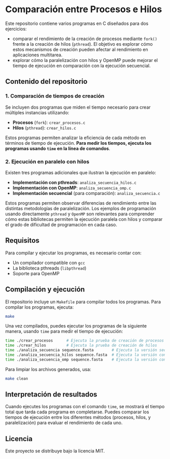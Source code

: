 
# Comparación entre Procesos e Hilos

Este repositorio contiene varios programas en C diseñados para dos ejercicios:
- comparar el rendimiento de la creación de procesos mediante `fork()` frente a la creación de hilos (`pthread`). El objetivo es explorar cómo estos mecanismos de creación pueden afectar al rendimiento en aplicaciones multitarea.
- explorar cómo la paralelización con hilos y OpenMP puede mejorar el tiempo de ejecución en comparación con la ejecución secuencial.

## Contenido del repositorio

### 1. Comparación de tiempos de creación
Se incluyen dos programas que miden el tiempo necesario para crear múltiples instancias utilizando:
- **Procesos** (`fork`): `crear_procesos.c`
- **Hilos** (`pthread`): `crear_hilos.c`

Estos programas permiten analizar la eficiencia de cada método en términos de tiempo de ejecución. **Para medir los tiempos, ejecuta los programas usando `time` en la línea de comandos**.

### 2. Ejecución en paralelo con hilos
Existen tres programas adicionales que ilustran la ejecución en paralelo:
- **Implementación con pthreads**: `analiza_secuencia_hilos.c`
- **Implementación con OpenMP**: `analiza_secuencia_omp.c`
- **Implementación secuencial** (para comparación): `analiza_secuencia.c`

Estos programas permiten observar diferencias de rendimiento entre las distintas metodologías de paralelización. Los ejemplos de programación usando directamente `pthread` y `OpenMP` son relevantes para comprender cómo estas bibliotecas permiten la ejecución paralela con hilos y comparar el grado de dificultad de programación en cada caso.

## Requisitos

Para compilar y ejecutar los programas, es necesario contar con:
- Un compilador compatible con `gcc`
- La biblioteca pthreads (`libpthread`)
- Soporte para OpenMP

## Compilación y ejecución

El repositorio incluye un `Makefile` para compilar todos los programas. Para compilar los programas, ejecuta:

```bash
make
```

Una vez compilados, puedes ejecutar los programas de la siguiente manera, usando `time` para medir el tiempo de ejecución:

```bash
time ./crear_procesos      # Ejecuta la prueba de creación de procesos
time ./crear_hilos         # Ejecuta la prueba de creación de hilos
time ./analiza_secuencia sequence.fasta        # Ejecuta la versión secuencial
time ./analiza_secuencia_hilos sequence.fasta  # Ejecuta la versión con hilos (pthread)
time ./analiza_secuencia_omp sequence.fasta    # Ejecuta la versión con OpenMP
```

Para limpiar los archivos generados, usa:

```bash
make clean
```

## Interpretación de resultados

Cuando ejecutes los programas con el comando `time`, se mostrará el tiempo total que tarda cada programa en completarse. Puedes comparar los tiempos de ejecución entre los diferentes métodos (procesos, hilos, y paralelización) para evaluar el rendimiento de cada uno.


## Licencia

Este proyecto se distribuye bajo la licencia MIT.
